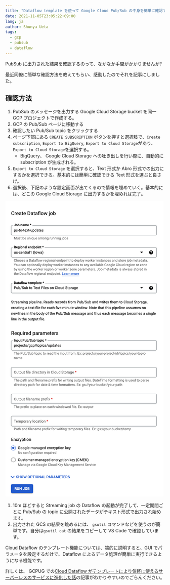 ```yaml
---
title: "Dataflow template を使って Google Cloud Pub/Sub の中身を簡単に確認する"
date: 2021-11-05T23:05:22+09:00
lang: ja
author: Shunya Ueta
tags:
  - gcp
  - pubsub
  - dataflow
---
```


PubSub に出力された結果を確認するのって、なかなか手間がかかりませんか?

最近同僚に簡単な確認方法を教えてもらい、感動したのでそれを記事にしました。

## 確認方法

1. PubSub のメッセージを出力する Google Cloud Storage bucket を同一 GCP プロジェクトで作成する。
1. GCP の Pub/Sub ページに移動する
1. 確認したい Pub/Sub topic をクリックする
1. ページ下部にある `CREATE SUBSCRIPTION` ボタンを押すと選択肢で、`Create subscription`, `Export to BigQuery`, `Export to Cloud Storage`があり、 `Export to Cloud Storage`を選択する。
   - BigQuery、 Google Cloud Storage への吐き出しを行い際に、自動的に subscription が生成される。
1. `Export to Cloud Storage` を選択すると、Text 形式か Abro 形式での出力にするかを選択できる。基本的には簡単に確認できる Text 形式を選ぶと良さげ。
1. 選択後、下記のような設定画面が出てくるので情報を埋めていく。基本的には、どこの Google Cloud Storage に出力するかを埋めれば完了。

![Export to Cloud Storage config](/posts/2021-11-05/images/1.png)

1. 10m ほどすると Streaming job の Dataflow の起動が完了して、一定期間ごとに Pub/Sub の topic に公開されたデータがテキスト形式で出力され始めます。
1. 出力された GCS の結果を眺めるには、 `gsutil` コマンドなどを使うのが簡単です。自分は`gsutil cat` の結果をコピーして VS Code で確認しています。

Cloud Dataflow のテンプレート機能については、端的に説明すると、GUI でパラメータを設定するだけで、Dataflow によるデータ処理が簡単に実行できるようになる機能です。

詳しくは、 GCPUG での[Cloud Dataflow がテンプレートにより気軽に使えるサーバーレスのサービスに進化した話](https://medium.com/google-cloud-jp/cloud-dataflow-%E3%81%8C%E3%83%86%E3%83%B3%E3%83%97%E3%83%AC%E3%83%BC%E3%83%88%E3%81%AB%E3%82%88%E3%82%8A%E6%B0%97%E8%BB%BD%E3%81%AB%E4%BD%BF%E3%81%88%E3%82%8B%E3%82%B5%E3%83%BC%E3%83%90%E3%83%BC%E3%83%AC%E3%82%B9%E3%81%AE%E3%82%B5%E3%83%BC%E3%83%93%E3%82%B9%E3%81%AB%E9%80%B2%E5%8C%96%E3%81%97%E3%81%9F%E8%A9%B1-f8105ea956d3)の記事がわかりやすいのでごらんください。
